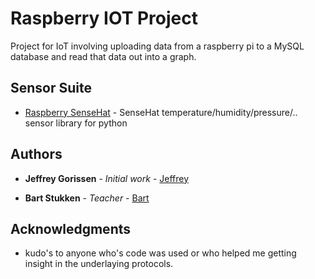 # Raspberry IOT Project
Project for IoT involving uploading data from a raspberry pi to a MySQL database and read that data out into a graph.

## Sensor Suite

* [Raspberry SenseHat](https://github.com/RPi-Distro/python-sense-hat) - SenseHat temperature/humidity/pressure/.. sensor library for python

## Authors

* **Jeffrey Gorissen** - *Initial work* - [Jeffrey](https://github.com/J3G0)

* **Bart Stukken** - *Teacher* - [Bart](http://0x42.be/) 

## Acknowledgments

* kudo's to anyone who's code was used or who helped me getting insight in the underlaying protocols.

